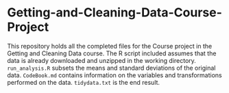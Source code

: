 # Getting-and-Cleaning-Data-Course-Project

This repository holds all the completed files for the Course project in the Getting and Cleaning Data course. The R script included assumes that the data is already downloaded and unzipped in the working directory.
`run_analysis.R` subsets the means and standard deviations of the original data.
`CodeBook.md` contains information on the variables and transformations performed on the data.
`tidydata.txt` is the end result.
